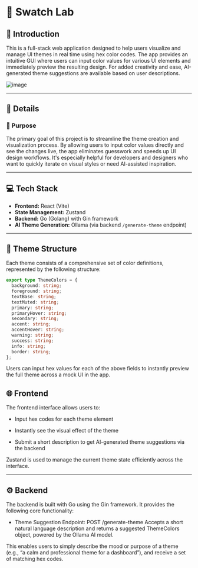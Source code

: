 # 🎨 Swatch Lab

## 📝 Introduction

This is a full-stack web application designed to help users visualize and manage UI themes in real time using hex color codes. The app provides an intuitive GUI where users can input color values for various UI elements and immediately preview the resulting design. For added creativity and ease, AI-generated theme suggestions are available based on user descriptions.

![image](https://github.com/user-attachments/assets/797dfcaa-2d92-41c4-abd4-b7ad062c41c9)

---

## 📌 Details

### 🔧 Purpose

The primary goal of this project is to streamline the theme creation and visualization process. By allowing users to input color values directly and see the changes live, the app eliminates guesswork and speeds up UI design workflows. It's especially helpful for developers and designers who want to quickly iterate on visual styles or need AI-assisted inspiration.

---

## 💻 Tech Stack

- **Frontend:** React (Vite)  
- **State Management:** Zustand  
- **Backend:** Go (Golang) with Gin framework  
- **AI Theme Generation:** Ollama (via backend `/generate-theme` endpoint)

---

## 🎨 Theme Structure

Each theme consists of a comprehensive set of color definitions, represented by the following structure:

```ts
export type ThemeColors = {
  background: string;
  foreground: string;
  textBase: string;
  textMuted: string;
  primary: string;
  primaryHover: string;
  secondary: string;
  accent: string;
  accentHover: string;
  warning: string;
  success: string;
  info: string;
  border: string;
};
```
Users can input hex values for each of the above fields to instantly preview the full theme across a mock UI in the app.

## 🌐 Frontend
The frontend interface allows users to:

- Input hex codes for each theme element

- Instantly see the visual effect of the theme

- Submit a short description to get AI-generated theme suggestions via the backend

Zustand is used to manage the current theme state efficiently across the interface.

--- 

## ⚙️ Backend
The backend is built with Go using the Gin framework. It provides the following core functionality:

- Theme Suggestion Endpoint:
POST /generate-theme
Accepts a short natural language description and returns a suggested ThemeColors object, powered by the Ollama AI model.

This enables users to simply describe the mood or purpose of a theme (e.g., “a calm and professional theme for a dashboard”), and receive a set of matching hex codes.
